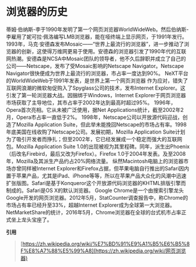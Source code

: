 # 浏览器的历史

蒂姆·伯纳斯-李于1990年发明了第一个网页浏览器WorldWideWeb。然后伯纳斯-李雇用了妮可拉·佩洛编写LMB浏览器，能在哑终端上显示网页，于1991年发行。
1993年，马克·安德森发布Mosaic——“世界上最流行的浏览器”，进一步推动了浏览器的创新，这使得万维网更易于使用。安德森的浏览器引发了1990年代的互联网热潮。安德森是NCSA中Mosaic团队的领导者，他不久后辞职并成立了自己的公司——Netscape，发布了受Mosaic影响的Netscape Navigator。Netscape Navigator很快便成为世界上最流行的浏览器，市占率一度达到90%。
NeXT平台的WorldWideWeb于1991年发表，是世界上第一个网页浏览器
作为应对，错失了互联网浪潮的微软匆促购入了Spyglass公司的技术，发布Internet Explorer。这引发了第一轮浏览器大战。因捆绑于Windows，Internet Explorer于网页浏览器市场获取了主导地位，其市占率于2002年达到最高时超过95%。
1996年，Opera首次亮相。它从未被广泛使用，据Net Applications统计，截至2002年2月，Opera市占率一直低于2%。
1998年，Netscape公司以开放源代码迎战，创造了Mozilla Application Suite，但此举未能挽回Netscape的市场占有率。1998年底美国在线收购了Netscape公司。发展初期，Mozilla Application Suite计划为了吸引开发者而挣扎；但至2002年，它已经发展成一个稳定而强大的互联网包。Mozilla Application Suite 1.0的出现被视为其里程碑。同年，派生出Phoenix（后改名Firebird，最后又改为Firefox）。Firefox 1.0于2004年发表。及至2008年，Mozilla及其派生产品约占20%网络流量。
纵然Macintosh电脑上的浏览器市场亦曾同样被Internet Explorer和Firefox占据，但苹果电脑自行推出的Safari因内置于苹果产品，尤其是iPad、iPhone等等，所以在苹果产品大众化的风潮中迅速扩张版图。Safari是基于Konqueror这个开放源代码浏览器的KHTML排版引擎而制成的。Safari是OS X的默认浏览器。
Google Chrome是一个由搜索引擎龙头Google开发的网页浏览器。2012年5月，StatCounter调查报告中，称Chrome的市场占有率已经升至33%，超越Internet Explorer成为全球第一大浏览器。 NetMarketShare的统计，2016年5月，Chrome浏览器在全球的台式机市占率正式坐上龙头宝座了。



**引用**

> [https://zh.wikipedia.org/wiki/%E7%BD%91%E9%A1%B5%E6%B5%8F%E8%A7%88%E5%99%A8](https://zh.wikipedia.org/wiki/网页浏览器)
>
> 